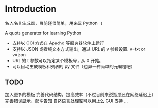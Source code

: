 # Introduction 
名人名言生成器，目前还很简单，用来玩 Python : ) 

A quote generator for learning Python

- 支持以 CGI 方式在 Apache 等服务器软件上运行
- 支持以 JSON 或者纯文本方式输出，通过 URL 的 v 参数设置. v=txt or v=json
- URL 的 t 参数可以指定某个模板号，从 0 开始。
- 可以自动生成模板和列表的 py 文件（也算一种简单的元编程吧）

## TODO
加入更多的模板
完善代码结构，提高效率（不过目前来说瓶颈还在网络延迟上）
完善错误显示，邮件告知
自然语言处理库可以用上么
GUI 支持
...

